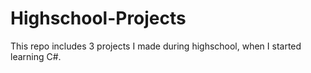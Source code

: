 # Highschool-Projects
This repo includes 3 projects I made during highschool, when I started learning C#.
